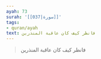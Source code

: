 ```yaml
---
ayah: 73
surah: '[[037|سورة]]'
tags:
- quran/ayah
text: فانظر كيف كان عاقبة المنذرين
---
```

> فانظر كيف كان عاقبة المنذرين
